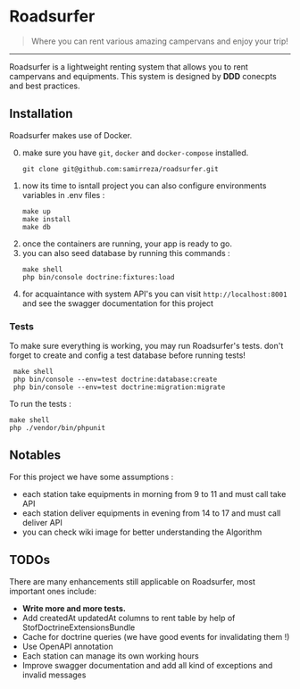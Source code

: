 # Roadsurfer
> Where you can rent various amazing campervans and enjoy your trip!
---
Roadsurfer is a lightweight renting system that allows you to rent campervans and equipments. This system is designed by **DDD** conecpts and best practices.

## Installation
Roadsurfer makes use of Docker.

0. make sure you have `git`, `docker` and `docker-compose` installed.
   ```shell
   git clone git@github.com:samirreza/roadsurfer.git
   ```
1. now its time to isntall project you can also configure environments variables in .env files :
    ```shell
   make up
   make install
   make db
   ```
2. once the containers are running, your app is ready to go.
3. you can also seed database by running this commands :
    ```shell
    make shell
    php bin/console doctrine:fixtures:load
   ```
4. for acquaintance with system API's you can visit `http://localhost:8001` and see the swagger documentation for this project

### Tests
To make sure everything is working, you may run Roadsurfer's tests.
don't forget to create and config a test database before running tests!
   ```shell
    make shell
    php bin/console --env=test doctrine:database:create
    php bin/console --env=test doctrine:migration:migrate
   ```
To run the tests :
   ```shell
   make shell
   php ./vendor/bin/phpunit
   ```

## Notables
For this project we have some assumptions :
- each station take equipments in morning from 9 to 11 and must call take API
- each station deliver equipments in evening from 14 to 17 and must call deliver API
- you can check wiki image for better understanding the Algorithm

## TODOs
There are many enhancements still applicable on Roadsurfer, most important ones include:
- **Write more and more tests.**
- Add createdAt updatedAt columns to rent table by help of StofDoctrineExtensionsBundle
- Cache for doctrine queries (we have good events for invalidating them !)
- Use OpenAPI annotation
- Each station can manage its own working hours
- Improve swagger documentation and add all kind of exceptions and invalid messages
